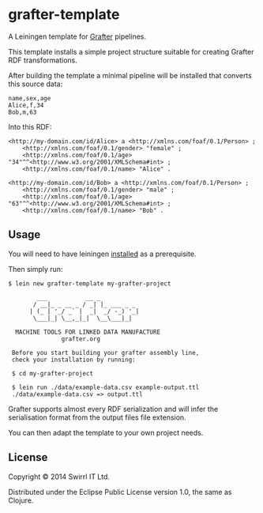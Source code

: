 # grafter-template

A Leiningen template for [Grafter](http://www.grafter.org) pipelines.

This template installs a simple project structure suitable for
creating Grafter RDF transformations.

After building the template a minimal pipeline will be installed that
converts this source data:

    name,sex,age
    Alice,f,34
    Bob,m,63

Into this RDF:

    <http://my-domain.com/id/Alice> a <http://xmlns.com/foaf/0.1/Person> ;
        <http://xmlns.com/foaf/0.1/gender> "female" ;
        <http://xmlns.com/foaf/0.1/age> "34"^^<http://www.w3.org/2001/XMLSchema#int> ;
        <http://xmlns.com/foaf/0.1/name> "Alice" .

    <http://my-domain.com/id/Bob> a <http://xmlns.com/foaf/0.1/Person> ;
        <http://xmlns.com/foaf/0.1/gender> "male" ;
        <http://xmlns.com/foaf/0.1/age> "63"^^<http://www.w3.org/2001/XMLSchema#int> ;
        <http://xmlns.com/foaf/0.1/name> "Bob" .

## Usage

You will need to have leiningen
[installed](http://leiningen.org/#install) as a prerequisite.

Then simply run:

    $ lein new grafter-template my-grafter-project

            ___           __ _
           / __|_ _ __ _ / _| |_ ___ _ _
          | (_ | '_/ _` |  _|  _/ -_) '_|
           \___|_| \__,_|_|  \__\___|_|

      MACHINE TOOLS FOR LINKED DATA MANUFACTURE
                   grafter.org

     Before you start building your grafter assembly line,
     check your installation by running:

     $ cd my-grafter-project

     $ lein run ./data/example-data.csv example-output.ttl
     ./data/example-data.csv => output.ttl

Grafter supports almost every RDF serialization and will infer the
serialisation format from the output files file extension.

You can then adapt the template to your own project needs.

## License

Copyright © 2014 Swirrl IT Ltd.

Distributed under the Eclipse Public License version 1.0, the same as Clojure.
